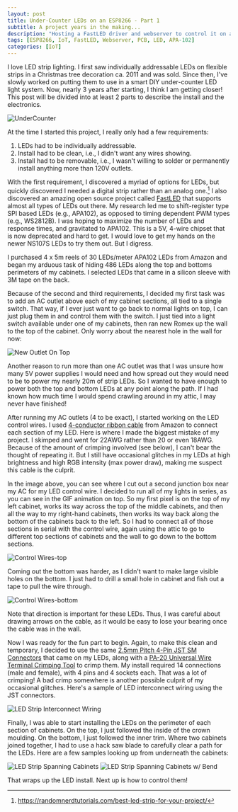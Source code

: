 ```yaml
---
layout: post
title: Under-Counter LEDs on an ESP8266 - Part 1
subtitle: A project years in the making...
description: "Hosting a FastLED driver and webserver to control it on an ESP8266."
tags: [ESP8266, IoT, FastLED, Webserver, PCB, LED, APA-102]
categories: [IoT]
---
```


I love LED strip lighting. I first saw individually addressable LEDs on flexible strips in a Christmas tree decoration ca. 2011 and was sold. Since then, I've slowly worked on putting them to use in a smart DIY under-counter LED light system. Now, nearly 3 years after starting, I think I am getting closer! This post will be divided into at least 2 parts to describe the install and the electronics.

<img src="{{ site.url }}/images/Blog/2019/UnderCounter.gif" alt="UnderCounter">

<!-- more -->

At the time I started this project, I really only had a few requirements:

1. LEDs had to be individually addressable.
2. Install had to be clean, i.e., I didn't want any wires showing.
3. Install had to be removable, i.e., I wasn't willing to solder or permanently install anything more than 120V outlets.

With the first requirement, I discovered a myriad of options for LEDs, but quickly discovered I needed a digital strip rather than an analog one.[^1] I also discovered an amazing open source project called <a href="https://github.com/FastLED/FastLED" target="_blank">FastLED</a> that supports almost all types of LEDs out there. My research led me to shift-register type SPI based LEDs (e.g., APA102), as opposed to timing dependent PWM types (e.g., WS2812B). I was hoping to maximize the number of LEDs and response times, and gravitated to APA102. This is a 5V, 4-wire chipset that is now deprecated and hard to get. I would love to get my hands on the newer NS107S LEDs to try them out. But I digress.

[^1]: <https://randomnerdtutorials.com/best-led-strip-for-your-project/>

I purchased 4 x 5m reels of 30 LEDs/meter APA102 LEDs from Amazon and began my arduous task of hiding 486 LEDs along the top and bottoms perimeters of my cabinets. I selected LEDs that came in a silicon sleeve with 3M tape on the back.

Because of the second and third requirements, I decided my first task was to add an AC outlet above each of my cabinet sections, all tied to a single switch. That way, if I ever just want to go back to normal lights on top, I can just plug them in and control them with the switch. I just tied into a light switch available under one of my cabinets, then ran new Romex up the wall to the top of the cabinet. Only worry about the nearest hole in the wall for now:

<img src="{{ site.url }}/images/Blog/2019/New Outlet On Top.jpg" alt="New Outlet On Top">

Another reason to run more than one AC outlet was that I was unsure how many 5V power supplies I would need and how spread out they would need to be to power my nearly 20m of strip LEDs. So I wanted to have enough to power both the top and bottom LEDs at any point along the path. If I had known how much time I would spend crawling around in my attic, I may never have finished!

After running my AC outlets (4 to be exact), I started working on the LED control wires. I used <a href="https://www.amazon.com/gp/product/B01AL7CTO6/" target="_blank">4-conductor ribbon cable</a> from Amazon to connect each section of my LED. Here is where I made the biggest mistake of my project. I skimped and went for 22AWG rather than 20 or even 18AWG. Because of the amount of crimping involved (see below), I can't bear the thought of repeating it. But I still have occasional glitches in my LEDs at high brightness and high RGB intensity (max power draw), making me suspect this cable is the culprit. 

In the image above, you can see where I cut out a second junction box near my AC for my LED control wire. I decided to run all of my lights in series, as you can see in the GIF animation on top. So my first pixel is on the top of my left cabinet, works its way across the top of the middle cabinets, and then all the way to my right-hand cabinets, then works its way back along the bottom of the cabinets back to the left. So I had to connect all of those sections in serial with the control wire, again using the attic to go to different top sections of cabinets and the wall to go down to the bottom sections.

<img src="{{ site.url }}/images/Blog/2019/Control Wires-top.jpg" alt="Control Wires-top">

Coming out the bottom was harder, as I didn't want to make large visible holes on the bottom. I just had to drill a small hole in cabinet and fish out a tape to pull the wire through.

<img src="{{ site.url }}/images/Blog/2019/Control Wires-bottom.jpg" alt="Control Wires-bottom">

Note that direction is important for these LEDs. Thus, I was careful about drawing arrows on the cable, as it would be easy to lose your bearing once the cable was in the wall.

Now I was ready for the fun part to begin. Again, to make this clean and temporary, I decided to use the same <a href="https://www.amazon.com/gp/product/B00VG13GNA/" target="_blank">2.5mm Pitch 4-Pin JST SM Connectors</a> that came on my LEDs, along with a <a href="https://www.amazon.com/gp/product/B002AVVO7U/" target="_blank">PA-20 Universal Wire Terminal Crimping Tool</a> to crimp them. My install required 14 connections (male and female), with 4 pins and 4 sockets each. That was a lot of crimping! A bad crimp somewhere is another possible culprit of my occasional glitches. Here's a sample of LED interconnect wiring using the JST connectors. 

<img src="{{ site.url }}/images/Blog/2019/LED Strip Interconnect Wiring.jpg" alt="LED Strip Interconnect Wiring">

Finally, I was able to start installing the LEDs on the perimeter of each section of cabinets. On the top, I just followed the inside of the crown moulding. On the bottom, I just followed the inner trim. Where two cabinets joined together, I had to use a hack saw blade to carefully clear a path for the LEDs. Here are a few samples looking up from underneath the cabinets:

<img src="{{ site.url }}/images/Blog/2019/LED Strip Spanning Cabinets.jpg" alt="LED Strip Spanning Cabinets">
<img src="{{ site.url }}/images/Blog/2019/LED Strip Spanning Cabinets w Bend.jpg" alt="LED Strip Spanning Cabinets w/ Bend">

That wraps up the LED install. Next up is how to control them!